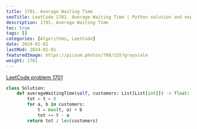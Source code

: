 ```yaml
---
title: 1701. Average Waiting Time
seoTitle: LeetCode 1701. Average Waiting Time | Python solution and explanation
description: 1701. Average Waiting Time
toc: true
tags: []
categories: [Algorithms, LeetCode]
date: 2024-01-01
lastMod: 2024-01-01
featuredImage: https://picsum.photos/700/155?grayscale
weight: 1701
---
```


[LeetCode problem 1701](https://leetcode.com/problems/average-waiting-time/)

```python
class Solution:
    def averageWaitingTime(self, customers: List[List[int]]) -> float:
        tot = t = 0
        for a, b in customers:
            t = max(t, a) + b
            tot += t - a
        return tot / len(customers)

```

